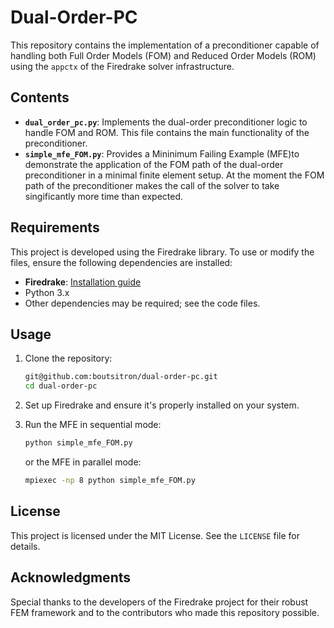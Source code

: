 # Dual-Order-PC

This repository contains the implementation of a preconditioner capable of handling both Full Order Models (FOM) and Reduced Order Models (ROM) using the `appctx` of the Firedrake solver infrastructure.

## Contents

- **`dual_order_pc.py`**: Implements the dual-order preconditioner logic to handle FOM and ROM. This file contains the main functionality of the preconditioner.
- **`simple_mfe_FOM.py`**: Provides a Mininimum Failing Example (MFE)to demonstrate the application of the FOM path of the dual-order preconditioner in a minimal finite element setup. At the moment the FOM path of the preconditioner makes the call of the solver to take singificantly more time than expected.

## Requirements

This project is developed using the Firedrake library. To use or modify the files, ensure the following dependencies are installed:

- **Firedrake**: [Installation guide](https://www.firedrakeproject.org/)
- Python 3.x
- Other dependencies may be required; see the code files.

## Usage

1. Clone the repository:
   ```bash
   git@github.com:boutsitron/dual-order-pc.git
   cd dual-order-pc
   ```

2. Set up Firedrake and ensure it's properly installed on your system.

3. Run the MFE in sequential mode:
   ```bash
   python simple_mfe_FOM.py
   ```

   or the MFE in parallel mode:
   ```bash
   mpiexec -np 8 python simple_mfe_FOM.py
   ```

## License

This project is licensed under the MIT License. See the `LICENSE` file for details.

## Acknowledgments

Special thanks to the developers of the Firedrake project for their robust FEM framework and to the contributors who made this repository possible.
